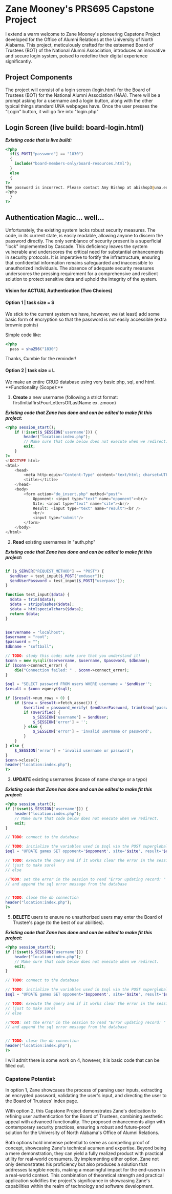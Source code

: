 # Zane Mooney's PRS695 Capstone Project

I extend a warm welcome to Zane Mooney's pioneering Capstone Project developed for the Office of Alumni Relations at the University of North Alabama. This project, meticulously crafted for the esteemed Board of Trustees (BOT) of the National Alumni Association, introduces an innovative and secure login system, poised to redefine their digital experience significantly.

## Project Components

The project will consist of a login screen (login.html) for the Board of Trustees (BOT) for the National Alumni Association (NAA). There will be a prompt asking for a username and a login button, along with the other typical things standard UNA webpages have. Once the user presses the "Login" button, it will go fire into "login.php" 

## Login Screen (live build: board-login.html)

_**Existing code that is live build:**_
```php
<?php
  if($_POST["password"] == "1830")
  {
    include("board-members-only/board-resources.html");
  }
  else
  {
?>
The password is incorrect. Please contact Amy Bishop at abishop3@una.edu for help.
<?php
  }
?>
```

## Authentication Magic... well...

<p>Unfortunately, the existing system lacks robust security measures. The code, in its current state, is easily readable, allowing anyone to discern the password directly. The only semblance of security present is a superficial "lock" implemented by Cascade. This deficiency leaves the system vulnerable and underscores the critical need for substantial enhancements in security protocols. It is imperative to fortify the infrastructure, ensuring that confidential information remains safeguarded and inaccessible to unauthorized individuals. The absence of adequate security measures underscores the pressing requirement for a comprehensive and resilient solution to protect sensitive data and uphold the integrity of the system.</p>



#### Vision for ACTUAL Authentication (Two Choices)

<h4>Option 1 | task size = S</h4>

<p>We stick to the current system we have, however, we (at least) add some basic form of encryption so that the password is not easily accessible (extra brownie points)</p>

Simple code like:
```php
<?php
  pass = sha256("1830")
```
Thanks, Cumbie for the reminder!

<h4>Option 2 | task size = L</h4>
<p>We make an entire CRUD database using very basic php, sql, and html.
**Functionality (Scope):**
  
1. **Create** a new username (following a strict format: firstInitialfirstFourLettersOfLastName ex. zmoon)

_**Existing code that Zane has done and can be edited to make fit this project:**_
```php
<?php session_start();
    if (!isset($_SESSION['username'])) {
        header("location:index.php");
        // Make sure that code below does not execute when we redirect.
        exit;
    }
?>
<!DOCTYPE html>
<html>
    <head>
        <meta http-equiv="Content-Type" content="text/html; charset=UTF-8">
        <title></title>
    </head>
    <body>
        <form action="do_insert.php" method="post">
            Opponent: <input type="text" name="opponent"><br/>
            Site: <input type="text" name="site"><br/>
            Result: <input type="text" name="result"><br />
            <br/>
            <input type="submit"/>
        </form>
    </body>
</html>
```

2. **Read** existing usernames in "auth.php"

_**Existing code that Zane has done and can be edited to make fit this project:**_
```php

if ($_SERVER["REQUEST_METHOD"] == "POST") {
  $endUser = test_input($_POST["enduser"]);
  $endUserPassword = test_input($_POST["userpass"]);
}

function test_input($data) {
  $data = trim($data);
  $data = stripslashes($data);
  $data = htmlspecialchars($data);
  return $data;
}


$servername = "localhost";
$username = "root";
$password = "";
$dbname = "softball";

// TODO: study this code; make sure that you understand it!
$conn = new mysqli($servername, $username, $password, $dbname);
if ($conn->connect_error) {
    die("Connection failed: " . $conn->connect_error);
}

$sql = "SELECT password FROM users WHERE username = '$endUser'";
$result = $conn->query($sql);

if ($result->num_rows > 0) {
    if ($row = $result->fetch_assoc()) {
        $verified = password_verify( $endUserPassword, trim($row['password']));
        if ($verified) {
            $_SESSION['username'] = $endUser;
            $_SESSION['error'] = '';
        } else {
            $_SESSION['error'] = 'invalid username or password';
        }
    }
} else {
    $_SESSION['error'] = 'invalid username or password';
}
$conn->close();
header("location:index.php");
?>

```
  
3. **UPDATE** existing usernames (incase of name change or a typo)


_**Existing code that Zane has done and can be edited to make fit this project:**_

```php
<?php session_start();
if (!isset($_SESSION['username'])) {
    header("location:index.php");
    // Make sure that code below does not execute when we redirect.
    exit;
}

// TODO: connect to the database

// TODO: initialize the variables used in $sql via the POST superglobal
$sql = "UPDATE games SET opponent='$opponent', site='$site', result='$result' WHERE id=" . $id;

// TODO: execute the query and if it works clear the error in the session
// (just to make sure)
// else

//TODO: set the error in the session to read "Error updating record: "
// and append the sql error message from the database


// TODO: close the db connection
header("location:index.php");
?>
```

5. **DELETE** users to ensure no unauthorized users may enter the Board of Trustee's page (to the best of our abilities).

_**Existing code that Zane has done and can be edited to make fit this project:**_
```php
<?php session_start();
if (!isset($_SESSION['username'])) {
    header("location:index.php");
    // Make sure that code below does not execute when we redirect.
    exit;
}

// TODO: connect to the database

// TODO: initialize the variables used in $sql via the POST superglobal
$sql = "UPDATE games SET opponent='$opponent', site='$site', result='$result' WHERE id=" . $id;

// TODO: execute the query and if it works clear the error in the session
// (just to make sure)
// else

//TODO: set the error in the session to read "Error updating record: "
// and append the sql error message from the database


// TODO: close the db connection
header("location:index.php");
?>
```
I will admit there is some work on 4, however, it is basic code that can be filled out.</p>

### Capstone Potential:

<p>In option 1, Zane showcases the process of parsing user inputs, extracting an encrypted password, validating the user's input, and directing the user to the Board of Trustees' index page.

With option 2, this Capstone Project demonstrates Zane's dedication to refining user authentication for the Board of Trustees, combining aesthetic appeal with advanced functionality. The proposed enhancements align with contemporary security practices, ensuring a robust and future-proof solution for the University of North Alabama's Office of Alumni Relations.

Both options hold immense potential to serve as compelling proof of concept, showcasing Zane's technical acumen and expertise. Beyond being a mere demonstration, they can yield a fully realized product with practical utility for real-world consumers. By implementing either option, Zane not only demonstrates his proficiency but also produces a solution that addresses tangible needs, making a meaningful impact for the end-users in a real-world context. This combination of theoretical strength and practical application solidifies the project's significance in showcasing Zane's capabilities within the realm of technology and software development.
</p>

